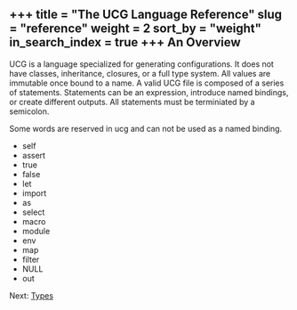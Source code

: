 +++
title = "The UCG Language Reference"
slug = "reference"
weight = 2
sort_by = "weight"
in_search_index = true
+++
An Overview
-----------

UCG is a language specialized for generating configurations. It does not have classes,
inheritance,  closures, or a full type system. All values are immutable once bound to
a name. A valid UCG file is composed of a series of statements. Statements can be
an expression, introduce named bindings, or create different outputs. All statements
must be terminiated by a semicolon.

Some words are reserved in ucg and can not be used as a named binding.

 
* self
* assert
* true
* false
* let
* import
* as
* select
* macro
* module
* env
* map
* filter
* NULL
* out

Next: <a href="types">Types</a>